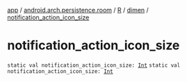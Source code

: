 [app](../../../index.md) / [android.arch.persistence.room](../../index.md) / [R](../index.md) / [dimen](index.md) / [notification_action_icon_size](./notification_action_icon_size.md)

# notification_action_icon_size

`static val notification_action_icon_size: `[`Int`](https://kotlinlang.org/api/latest/jvm/stdlib/kotlin/-int/index.html)
`static val notification_action_icon_size: `[`Int`](https://kotlinlang.org/api/latest/jvm/stdlib/kotlin/-int/index.html)